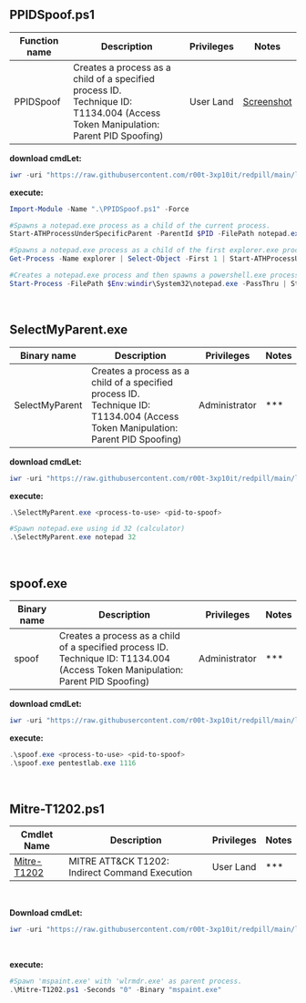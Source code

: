 ## PPIDSpoof.ps1

|Function name|Description|Privileges|Notes|
|---|---|---|---|
|PPIDSpoof|Creates a process as a child of a specified process ID.<br />Technique ID: T1134.004 (Access Token Manipulation: Parent PID Spoofing)|User Land|[Screenshot](https://raw.githubusercontent.com/r00t-3xp10it/redpill/main/lib/Process-Spoofing/PPIDSpoof.png)|

**download cmdLet:**
```powershell
iwr -uri "https://raw.githubusercontent.com/r00t-3xp10it/redpill/main/lib/Process-Spoofing/PPIDSpoof.ps1" -OutFile "PPIDSpoof.ps1"
```

**execute:**
```powershell
Import-Module -Name ".\PPIDSpoof.ps1" -Force

#Spawns a notepad.exe process as a child of the current process.
Start-ATHProcessUnderSpecificParent -ParentId $PID -FilePath notepad.exe

#Spawns a notepad.exe process as a child of the first explorer.exe process.
Get-Process -Name explorer | Select-Object -First 1 | Start-ATHProcessUnderSpecificParent -FilePath notepad.exe

#Creates a notepad.exe process and then spawns a powershell.exe process as a child of it.
Start-Process -FilePath $Env:windir\System32\notepad.exe -PassThru | Start-ATHProcessUnderSpecificParent -FilePath powershell.exe -CommandLine '-Command Write-Host foo'
```

<br />

## SelectMyParent.exe

|Binary name|Description|Privileges|Notes|
|---|---|---|---|
|SelectMyParent|Creates a process as a child of a specified process ID.<br />Technique ID: T1134.004 (Access Token Manipulation: Parent PID Spoofing)|Administrator|\*\*\*|

**download cmdLet:**
```powershell
iwr -uri "https://raw.githubusercontent.com/r00t-3xp10it/redpill/main/lib/Process-Spoofing/SelectMyParent.exe" -OutFile "SelectMyParent.exe"
```

**execute:**
```powershell
.\SelectMyParent.exe <process-to-use> <pid-to-spoof>

#Spawn notepad.exe using id 32 (calculator)
.\SelectMyParent.exe notepad 32
```

<br />

## spoof.exe

|Binary name|Description|Privileges|Notes|
|---|---|---|---|
|spoof|Creates a process as a child of a specified process ID.<br />Technique ID: T1134.004 (Access Token Manipulation: Parent PID Spoofing)|Administrator|\*\*\*|

**download cmdLet:**
```powershell
iwr -uri "https://raw.githubusercontent.com/r00t-3xp10it/redpill/main/lib/Process-Spoofing/spoof.exe" -OutFile "spoof.exe"
```

**execute:**
```powershell
.\spoof.exe <process-to-use> <pid-to-spoof>
.\spoof.exe pentestlab.exe 1116
```

<br />

## Mitre-T1202.ps1

|Cmdlet Name|Description|Privileges|Notes|
|---|---|---|---|
|[Mitre-T1202](https://github.com/r00t-3xp10it/redpill/blob/main/lib/Process-Spoofing/Mitre-T1202.ps1)| MITRE ATT&CK T1202: Indirect Command Execution|User Land|\*\*\*|

<br />

**Download cmdLet:**
```powershell
iwr -uri "https://raw.githubusercontent.com/r00t-3xp10it/redpill/main/lib/Process-Spoofing/Mitre-T1202.ps1" -OutFile "Mitre-T1202.ps1"
```

<br />

**execute:**
```powershell
#Spawn 'mspaint.exe' with 'wlrmdr.exe' as parent process.
.\Mitre-T1202.ps1 -Seconds "0" -Binary "mspaint.exe"
```
